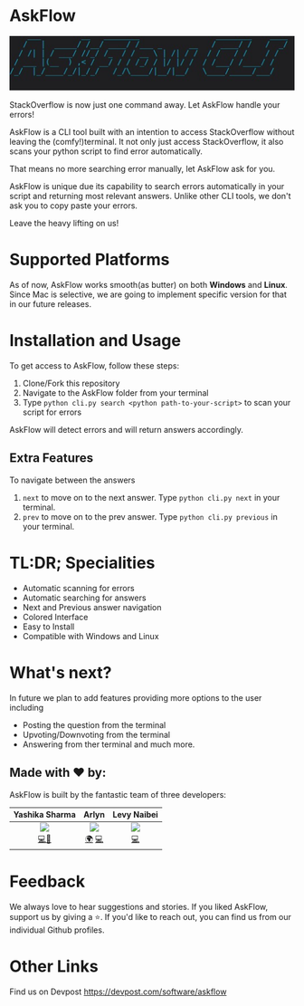 # AskFlow

<img src="https://github.com/yashika51/AskFlow/blob/main/AskFlow_logo.jpg"/>

StackOverflow is now just one command away. Let AskFlow handle your errors!

AskFlow is a CLI tool built with an intention to access StackOverflow without leaving the (comfy!)terminal. It not only just access StackOverflow, it also scans your python script to find error automatically. 

That means no more searching error manually, let AskFlow ask for you. 

AskFlow is unique due its capability to search errors automatically in your script and returning most relevant answers. Unlike other CLI tools, we don't ask you to copy paste your errors. 

Leave the heavy lifting on us!

# Supported Platforms

As of now, AskFlow works smooth(as butter) on both **Windows** and **Linux**. Since Mac is selective, we are going to implement specific version for that in our future releases. 

# Installation and Usage

To get access to AskFlow, follow these steps:

1. Clone/Fork this repository
2. Navigate to the AskFlow folder from your terminal
3. Type `python cli.py search <python path-to-your-script>` to scan your script for errors

AskFlow will detect errors and will return answers accordingly.

## Extra Features

To navigate between the answers

1. `next` to move on to the next answer. Type `python cli.py next` in your terminal.
2. `prev` to move on to the prev answer. Type `python cli.py previous` in your terminal.

# TL:DR; Specialities

- Automatic scanning for errors 
- Automatic searching for answers
- Next and Previous answer navigation
- Colored Interface
- Easy to Install 
- Compatible with Windows and Linux

# What's next?

In future we plan to add features providing more options to the user including
- Posting the question from the terminal
- Upvoting/Downvoting from the terminal
- Answering from ther terminal 
and much more.


## Made with ❤️ by:

AskFlow is built by the fantastic team of three developers:

|                          Yashika Sharma                         |                         Arlyn                       |                  Levy Naibei
| :----------------------------------------------------------: | :----------------------------------------------------------: | :----------------------------------------------------------:| 
[<img src="https://avatars0.githubusercontent.com/u/34909206?s=460&u=6f0efbdf5e4df90a99611c99603efa120251090c&v=4" width="100px;"/>](https://github.com/yashika51)<br />[💻](https://www.linkedin.com/in/yashika51/)[🤝](https://github.com/yashika51) | [<img src="https://avatars1.githubusercontent.com/u/10408164?s=400&u=041c3d8c84a9720da027caa45b9ae61f1116f8fe&v=4" width="100px;"/>](https://github.com/Acrylami/)<br />[🌍](https://github.com/Acrylami/) [💻](https://github.com/Acrylami/)| [<img src="https://avatars2.githubusercontent.com/u/26874683?s=400&u=b762574181dfca4cf54f0861cc4a05939c38c23d&v=4" width="100px;"/>](https://github.com/Levy-Naibei)<br /> [💻](https://github.com/Levy-Naibei) |

# Feedback

We always love to hear suggestions and stories. If you liked AskFlow, support us by giving a :star:. If you'd like to reach out, you can find us from our individual Github profiles. 

# Other Links

Find us on Devpost https://devpost.com/software/askflow


